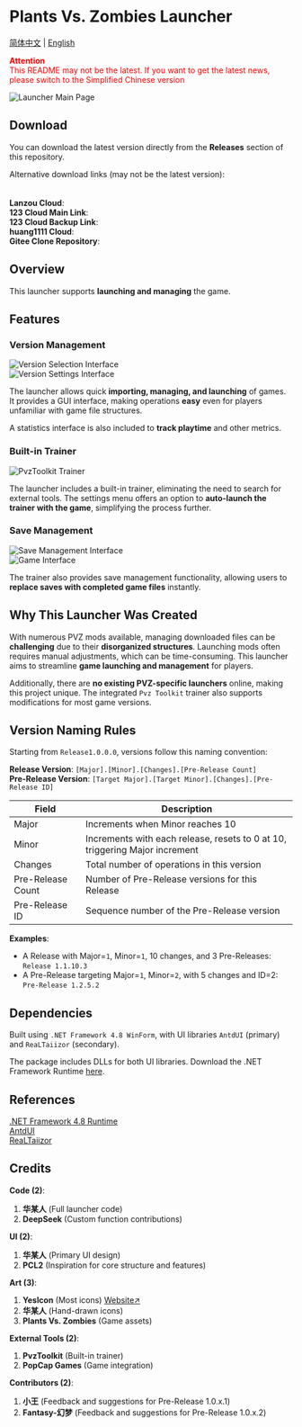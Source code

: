 # Plants Vs. Zombies Launcher  
[简体中文](README.md) | [English](README.en.md)


<font color="red">**Attention**</font><br>
<font color="red">This README may not be the latest.  If you want to get the latest news, please switch to the Simplified Chinese version</font>


![Launcher Main Page](assets/Readme.md/mainpage.png)  

## Download  

You can download the latest version directly from the **Releases** section of this repository.  

Alternative download links (may not be the latest version):  
<br>  
**Lanzou Cloud**:  
**123 Cloud Main Link**:  
**123 Cloud Backup Link**:  
**huang1111 Cloud**:  
**Gitee Clone Repository**:  

## Overview  

This launcher supports **launching and managing** the game.  

## Features  

### Version Management  

![Version Selection Interface](assets/Readme.md/selectgame.png)  
![Version Settings Interface](assets/Readme.md/setgame.png)  

The launcher allows quick **importing, managing, and launching** of games. It provides a GUI interface, making operations **easy** even for players unfamiliar with game file structures.  

A statistics interface is also included to **track playtime** and other metrics.  

### Built-in Trainer  

![PvzToolkit Trainer](assets/Readme.md/trainer.png)  

The launcher includes a built-in trainer, eliminating the need to search for external tools. The settings menu offers an option to **auto-launch the trainer with the game**, simplifying the process further.  

### Save Management  

![Save Management Interface](assets/Readme.md/victorysave.png)  
![Game Interface](assets/Readme.md/game.png)  

The trainer also provides save management functionality, allowing users to **replace saves with completed game files** instantly.  

## Why This Launcher Was Created  

With numerous PVZ mods available, managing downloaded files can be **challenging** due to their **disorganized structures**. Launching mods often requires manual adjustments, which can be time-consuming. This launcher aims to streamline **game launching and management** for players.  

Additionally, there are **no existing PVZ-specific launchers** online, making this project unique. The integrated `Pvz Toolkit` trainer also supports modifications for most game versions.  

## Version Naming Rules  

Starting from `Release1.0.0.0`, versions follow this naming convention:  

**Release Version**: `[Major].[Minor].[Changes].[Pre-Release Count]`  
**Pre-Release Version**: `[Target Major].[Target Minor].[Changes].[Pre-Release ID]`  

| Field               | Description                                                                 |  
|---------------------|-----------------------------------------------------------------------------|  
| Major               | Increments when Minor reaches 10                                            |  
| Minor               | Increments with each release, resets to 0 at 10, triggering Major increment |  
| Changes             | Total number of operations in this version                                  |  
| Pre-Release Count   | Number of Pre-Release versions for this Release                             |  
| Pre-Release ID      | Sequence number of the Pre-Release version                                  |  

**Examples**:  
- A Release with Major=`1`, Minor=`1`, 10 changes, and 3 Pre-Releases: `Release 1.1.10.3`  
- A Pre-Release targeting Major=`1`, Minor=`2`, with 5 changes and ID=2: `Pre-Release 1.2.5.2`  

## Dependencies  

Built using `.NET Framework 4.8 WinForm`, with UI libraries `AntdUI` (primary) and `ReaLTaiizor` (secondary).  

The package includes DLLs for both UI libraries. Download the .NET Framework Runtime [here](https://dotnet.microsoft.com/zh-cn/download/dotnet-framework).  

## References  

[.NET Framework 4.8 Runtime](https://dotnet.microsoft.com/zh-cn/download/dotnet-framework/net48)  
[AntdUI](https://gitee.com/antdui/AntdUI)  
[ReaLTaiizor](https://github.com/Taiizor/ReaLTaiizor)  

## Credits  

**Code (2)**:  
  1. **华某人** (Full launcher code)  
  2. **DeepSeek** (Custom function contributions)  

**UI (2)**:  
  1. **华某人** (Primary UI design)  
  2. **PCL2** (Inspiration for core structure and features)  

**Art (3)**:  
  1. **YesIcon** (Most icons) [Website↗](https://yesicon.app/)  
  2. **华某人** (Hand-drawn icons)  
  3. **Plants Vs. Zombies** (Game assets)  

**External Tools (2)**:  
  1. **PvzToolkit** (Built-in trainer)  
  2. **PopCap Games** (Game integration)  

**Contributors (2)**:  
  1. **小王** (Feedback and suggestions for Pre-Release 1.0.x.1)  
  2. **Fantasy-幻梦** (Feedback and suggestions for Pre-Release 1.0.x.2)  

